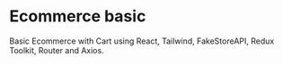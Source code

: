 # Ecommerce basic

Basic Ecommerce with Cart using React, Tailwind, FakeStoreAPI, Redux Toolkit, Router and Axios.
